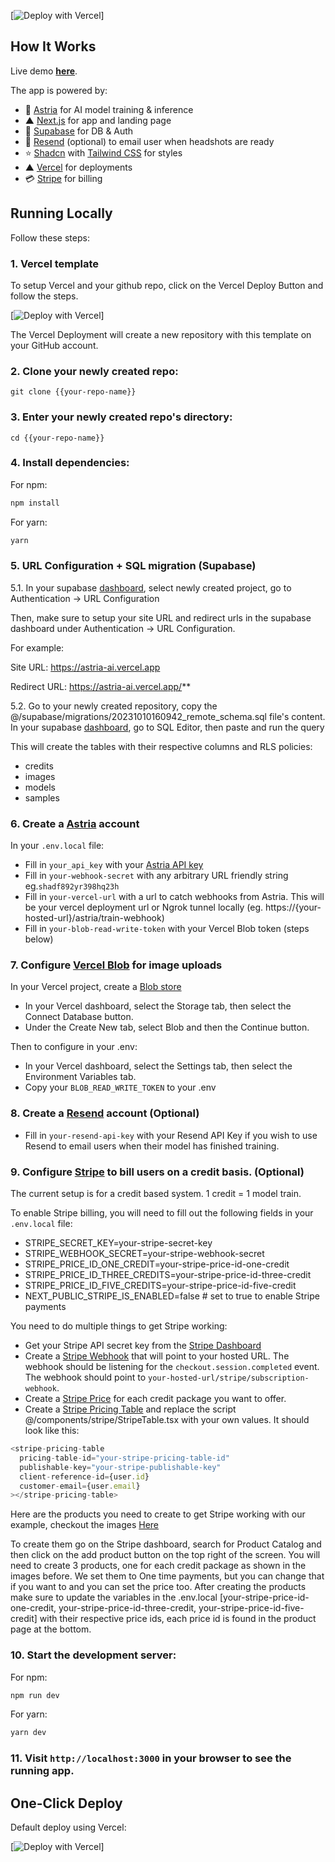 

[![Deploy with Vercel](https://vercel.com/new/clone?repository-url=https%3A%2F%2Fgithub.com%2Fnewutopiaexpress%2Fastria-ai&env=ASTRIA_API_KEY,APP_WEBHOOK_SECRET&envDescription=API%20keys%20needed&envLink=https%3A%2F%2Fgithub.com%2Fnewutopiaexpress%2Fastria-ai%2Fblob%2Fmain%2F.env.local.example&project-name=astria-ai-v2&repository-name=astria-ai-v2)]


## How It Works

Live demo **[here](https://clone.utopia.express)**.

The app is powered by:

- 🚀 [Astria](https://www.astria.ai/) for AI model training & inference
- ▲ [Next.js](https://nextjs.org/) for app and landing page
- 🔋 [Supabase](https://supabase.com/) for DB & Auth
- 📩 [Resend](https://resend.com/) (optional) to email user when headshots are ready
- ⭐️ [Shadcn](https://ui.shadcn.com/) with [Tailwind CSS](https://tailwindcss.com/) for styles
- ▲ [Vercel](https://vercel.com/new/clone?repository-url=https%3A%2F%2Fgithub.com%2Fnewutopiaexpress%2Fastria-ai&env=ASTRIA_API_KEY,APP_WEBHOOK_SECRET&envDescription=API%20keys%20needed&envLink=https%3A%2F%2Fgithub.com%2Fnewutopiaexpress%2Fastria-ai%2Fblob%2Fmain%2F.env.local.example&project-name=astria-ai-v2&repository-name=astria-ai-v2) for deployments
- 💳 [Stripe](https://stripe.com/) for billing


## Running Locally

Follow these steps:

### 1. Vercel template

To setup Vercel and your github repo, click on the Vercel Deploy Button and follow the steps.


[![Deploy with Vercel](https://vercel.com/new/clone?repository-url=https%3A%2F%2Fgithub.com%2Fnewutopiaexpress%2Fastria-ai&env=ASTRIA_API_KEY,APP_WEBHOOK_SECRET&envDescription=API%20keys%20needed&envLink=https%3A%2F%2Fgithub.com%2Fnewutopiaexpress%2Fastria-ai%2Fblob%2Fmain%2F.env.local.example&project-name=astria-ai-v2&repository-name=astria-ai-v2)]

The Vercel Deployment will create a new repository with this template on your GitHub account.

### 2. Clone your newly created repo:

```
git clone {{your-repo-name}}
```

### 3. Enter your newly created repo's directory:

```
cd {{your-repo-name}}
```

### 4. Install dependencies:

For npm:

```bash
npm install
```

For yarn:

```bash
yarn
```

### 5. URL Configuration + SQL migration (Supabase)

5.1. In your supabase [dashboard](https://supabase.com/dashboard/), select newly created project, go to Authentication -> URL Configuration

Then, make sure to setup your site URL and redirect urls in the supabase dashboard under Authentication -> URL Configuration.

For example:

Site URL: https://astria-ai.vercel.app

Redirect URL: https://astria-ai.vercel.app/**

5.2. Go to your newly created repository, copy the @/supabase/migrations/20231010160942_remote_schema.sql file's content.
In your supabase [dashboard](https://supabase.com/dashboard/), go to SQL Editor, then paste and run the query

This will create the tables with their respective columns and RLS policies:

- credits
- images
- models
- samples


### 6. Create a [Astria](https://www.astria.ai/) account

In your `.env.local` file:

- Fill in `your_api_key` with your [Astria API key](https://www.astria.ai/users/edit#api)
- Fill in `your-webhook-secret` with any arbitrary URL friendly string eg.`shadf892yr398hq23h`
- Fill in `your-vercel-url` with a url to catch webhooks from Astria. This will be your vercel deployment url or Ngrok tunnel locally (eg. https://{your-hosted-url}/astria/train-webhook)
- Fill in `your-blob-read-write-token` with your Vercel Blob token (steps below)

### 7. Configure [Vercel Blob](https://vercel.com/docs/storage/vercel-blob/quickstart#client-uploads) for image uploads

In your Vercel project, create a [Blob store](https://vercel.com/docs/storage/vercel-blob/quickstart#create-a-blob-store)

- In your Vercel dashboard, select the Storage tab, then select the Connect Database button.
- Under the Create New tab, select Blob and then the Continue button.

Then to configure in your .env:

- In your Vercel dashboard, select the Settings tab, then select the Environment Variables tab.
- Copy your `BLOB_READ_WRITE_TOKEN` to your .env

### 8. Create a [Resend](https://resend.com/) account (Optional)

- Fill in `your-resend-api-key` with your Resend API Key if you wish to use Resend to email users when their model has finished training.

### 9. Configure [Stripe](https://stripe.com) to bill users on a credit basis. (Optional)

The current setup is for a credit based system. 1 credit = 1 model train.

To enable Stripe billing, you will need to fill out the following fields in your `.env.local` file:

- STRIPE_SECRET_KEY=your-stripe-secret-key
- STRIPE_WEBHOOK_SECRET=your-stripe-webhook-secret
- STRIPE_PRICE_ID_ONE_CREDIT=your-stripe-price-id-one-credit
- STRIPE_PRICE_ID_THREE_CREDITS=your-stripe-price-id-three-credit
- STRIPE_PRICE_ID_FIVE_CREDITS=your-stripe-price-id-five-credit
- NEXT_PUBLIC_STRIPE_IS_ENABLED=false # set to true to enable Stripe payments

You need to do multiple things to get Stripe working:

- Get your Stripe API secret key from the [Stripe Dashboard](https://dashboard.stripe.com/test/apikeys)
- Create a [Stripe Webhook](https://dashboard.stripe.com/test/webhooks) that will point to your hosted URL. The webhook should be listening for the `checkout.session.completed` event. The webhook should point to `your-hosted-url/stripe/subscription-webhook`.
- Create a [Stripe Price](https://dashboard.stripe.com/test/products) for each credit package you want to offer.
- Create a [Stripe Pricing Table](https://dashboard.stripe.com/test/pricing-tables) and replace the script @/components/stripe/StripeTable.tsx with your own values. It should look like this:

```js
<stripe-pricing-table
  pricing-table-id="your-stripe-pricing-table-id"
  publishable-key="your-stripe-publishable-key"
  client-reference-id={user.id}
  customer-email={user.email}
></stripe-pricing-table>
```

Here are the products you need to create to get Stripe working with our example, checkout the images [Here](/public/Stripe/)

To create them go on the Stripe dashboard, search for Product Catalog and then click on the add product button on the top right of the screen. You will need to create 3 products, one for each credit package as shown in the images before. We set them to One time payments, but you can change that if you want to and you can set the price too. After creating the products make sure to update the variables in the .env.local [your-stripe-price-id-one-credit, your-stripe-price-id-three-credit, your-stripe-price-id-five-credit] with their respective price ids, each price id is found in the product page at the bottom.

### 10. Start the development server:

For npm:

```bash
npm run dev
```

For yarn:

```bash
yarn dev
```

### 11. Visit `http://localhost:3000` in your browser to see the running app.

## One-Click Deploy

Default deploy using Vercel:

[![Deploy with Vercel](https://vercel.com/new/clone?repository-url=https%3A%2F%2Fgithub.com%2Fnewutopiaexpress%2Fastria-ai&env=ASTRIA_API_KEY,APP_WEBHOOK_SECRET&envDescription=API%20keys%20needed&envLink=https%3A%2F%2Fgithub.com%2Fnewutopiaexpress%2Fastria-ai%2Fblob%2Fmain%2F.env.local.example&project-name=astria-ai-v2&repository-name=astria-ai-v2)]


